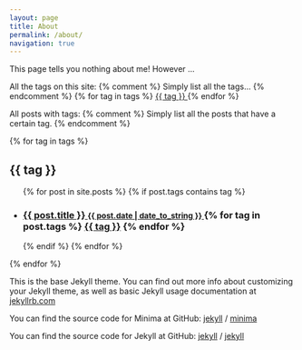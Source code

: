 ```yaml
---
layout: page
title: About
permalink: /about/
navigation: true
---
```

This page tells you nothing about me! However ...

All the tags on this site:
{% comment %}
Simply list all the tags...
{% endcomment %}
{% for tag in tags %}
    <a href="#{{ tag | slugify }}"> {{ tag }} </a>
{% endfor %}

All posts with tags:
{% comment %}
Simply list all the posts that have a certain tag.
{% endcomment %}

{% for tag in tags %}
    <h2 id="{{ tag | slugify }}">{{ tag }}</h2>
    <ul>
    {% for post in site.posts %}
        {% if post.tags contains tag %}
            <li>
	    <h3>
	    <a href="{{ post.url }}">{{ post.title }}
            <small>{{ post.date | date_to_string }} </small>
	    </a>
            {% for tag in post.tags %}
		<a class="tag" href="/tag/#{{ tag | slugify }}">{{ tag }}</a>
	    {% endfor %}
            </li>
        {% endif %}
    {% endfor %}
    </ul>
{% endfor %}

This is the base Jekyll theme. You can find out more info about customizing your Jekyll theme, as well as basic Jekyll usage documentation at [jekyllrb.com](https://jekyllrb.com/)

You can find the source code for Minima at GitHub:
[jekyll][jekyll-organization] /
[minima](https://github.com/jekyll/minima)

You can find the source code for Jekyll at GitHub:
[jekyll][jekyll-organization] /
[jekyll](https://github.com/jekyll/jekyll)


[jekyll-organization]: https://github.com/jekyll
